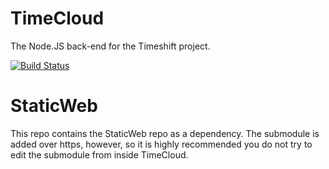# TimeCloud
The Node.JS back-end for the Timeshift project.

[![Build Status](https://travis-ci.org/RPISDD/TimeCloud.svg?branch=master)](https://travis-ci.org/RPISDD/TimeCloud)

# StaticWeb
This repo contains the StaticWeb repo as a dependency. The submodule is added over https, however, so it is highly recommended you do not try to edit the submodule from inside TimeCloud.
